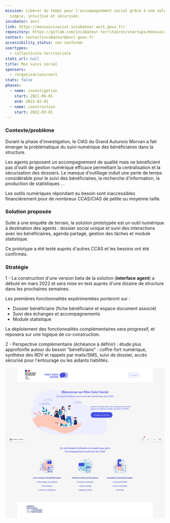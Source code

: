 ```yaml
---
mission: Libérer du temps pour l'accompagnement social grâce à une solution
  simple, intuitive et sécurisée.
incubator: anct
link: https://monsuivisocial.incubateur.anct.gouv.fr/
repository: https://gitlab.com/incubateur-territoires/startups/monsuivisocial
contact: contactincubateur@anct.gouv.fr
accessibility_status: non conforme
usertypes:
  - collectivite-territoriale
stats_url: null
title: Mon suivi social
sponsors:
  - /organisations/anct
stats: false
phases:
  - name: investigation
    start: 2021-06-01
    end: 2022-02-01
  - name: construction
    start: 2022-03-01
---
```

### Contexte/problème

Durant la phase d'investigation, le CIAS du Grand Autunois Morvan a fait émerger la problématique du suivi numérique des bénéficiaires dans la structure.

Les agents proposent un accompagnement de qualité mais ne bénéficient pas d'outil de gestion numérique efficace permettant la centralisation et la sécurisation des dossiers. Le manque d'outillage induit une perte de temps considérable pour le suivi des bénéficiaires, la recherche d'information, la production de statistiques ...

Les outils numériques répondant au besoin sont inaccessibles financièrement pour de nombreux CCAS/CIAS de petite ou moyenne taille.

### Solution proposée

Suite à une enquête de terrain, la solution prototypée est un outil numérique à destination des agents : dossier social unique et suivi des interactions avec les bénéficiaires, agenda partagé, gestion des tâches et module statistique.

Ce prototype a été testé auprès d'autres CCAS et les besoins ont été confirmés.

### Stratégie

1 - La construction d'une version beta de la solution (**interface agent**) a débuté en mars 2022 et sera mise en test auprès d'une dizaine de structure dans les prochaines semaines.

Les premières fonctionnalités expérimentées porteront sur :

* Dossier bénéficiaire (fiche bénéficiaire et espace document associé)
* Suivi des échanges et accompagnements
* Module statistique

Le déploiement des fonctionnalités complémentaires sera progressif, et reposera sur une logique de co-construction.

2 - Perspective complémentaire (échéance à définir) :  étude plus approfonfie autour du besoin "bénéficiaire" : coffre-fort numérique, synthèse des RDV et rappels par mails/SMS, suivi de dossier, accès sécurisé pour l'entourage ou les aidants habilités.

![](/img/netlifycms/mon.suivi.social.accueil.png)
